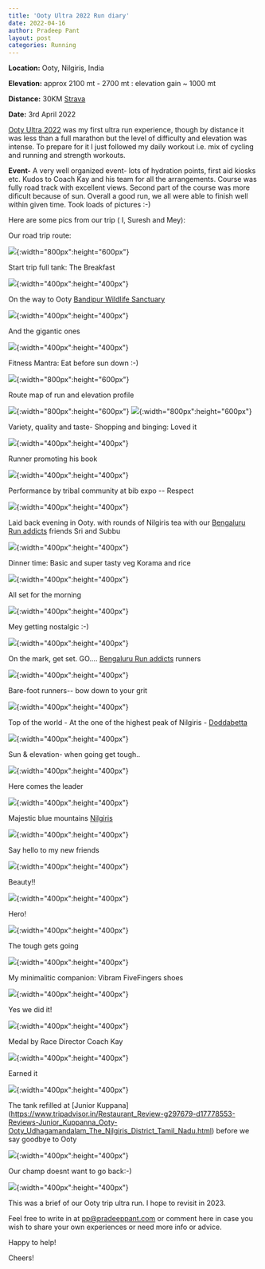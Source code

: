 ```yaml
---
title: 'Ooty Ultra 2022 Run diary'
date: 2022-04-16
author: Pradeep Pant
layout: post
categories: Running
---
```


**Location:** Ooty, Nilgiris, India

**Elevation:** approx 2100 mt - 2700 mt : elevation gain ~ 1000 mt

**Distance:** 30KM [Strava](https://www.strava.com/activities/6927215764)

**Date:** 3rd April 2022

[Ooty Ultra 2022](https://ootyultra.kfita.in/) was my first ultra run experience, though by distance it was less than a full marathon but the level of difficulty and elevation was intense.
To prepare for it I just followed my daily workout i.e. mix of cycling and running and strength workouts. 

**Event-** A very well organized event- lots of hydration points, first aid kiosks etc. Kudos to Coach Kay and his team for all the arrangements. Course was fully road track with excellent views. Second part of the course was more dificult because of sun. 
Overall a good run, we all were able to finish well within given time. Took loads of pictures :-) 

Here are some pics from our trip ( I, Suresh and Mey):

Our road trip route:


![](/data/images/travel/ooty_ultra_trip_2022/blr-ooty-route.png){:width="800px":height="600px"}

Start trip full tank: The Breakfast

![](/data/images/travel/ooty_ultra_trip_2022/ooty_ultra_2022_pic1.jpg){:width="400px":height="400px"}


On the way to Ooty [Bandipur Wildlife Sanctuary](https://en.wikipedia.org/wiki/Bandipur_National_Park) 


![](/data/images/travel/ooty_ultra_trip_2022/ooty_ultra_2022_pic21.jpg){:width="400px":height="400px"}


And the gigantic ones


![](/data/images/travel/ooty_ultra_trip_2022/ooty_ultra_2022_pic39.jpg){:width="400px":height="400px"}


Fitness Mantra: Eat before sun down :-)


![](/data/images/travel/ooty_ultra_trip_2022/ooty_ultra_2022_pic10.jpg){:width="800px":height="600px"}


Route map of run and elevation profile

![](/data/images/travel/ooty_ultra_trip_2022/ooty_ultra_2022_pic13.jpg){:width="800px":height="600px"}
![](/data/images/travel/ooty_ultra_trip_2022/elevation_profile.png){:width="800px":height="600px"}

Variety, quality and taste- Shopping and binging: Loved it


![](/data/images/travel/ooty_ultra_trip_2022/ooty_ultra_2022_pic22.jpg){:width="400px":height="400px"}


Runner promoting his book 


![](/data/images/travel/ooty_ultra_trip_2022/ooty_ultra_2022_pic23.jpg){:width="400px":height="400px"}


Performance by tribal community at bib expo -- Respect


![](/data/images/travel/ooty_ultra_trip_2022/ooty_ultra_2022_pic31.jpg){:width="400px":height="400px"}


Laid back evening in Ooty. with rounds of Nilgiris tea with our [Bengaluru Run addicts](https://www.runaddicts.in/) friends Sri and Subbu


![](/data/images/travel/ooty_ultra_trip_2022/ooty_ultra_2022_pic15.jpg){:width="400px":height="400px"}


Dinner time: Basic and super tasty veg Korama and rice


![](/data/images/travel/ooty_ultra_trip_2022/ooty_ultra_2022_pic2.jpg){:width="400px":height="400px"}


All set for the morning 


![](/data/images/travel/ooty_ultra_trip_2022/ooty_ultra_2022_pic33.jpg){:width="400px":height="400px"}


Mey getting nostalgic :-)


![](/data/images/travel/ooty_ultra_trip_2022/ooty_ultra_2022_pic11.jpg){:width="400px":height="400px"}


On the mark, get set. GO.... [Bengaluru Run addicts](https://www.runaddicts.in/) runners


![](/data/images/travel/ooty_ultra_trip_2022/ooty_ultra_2022_pic3.jpg){:width="400px":height="400px"}



Bare-foot runners-- bow down to your grit


![](/data/images/travel/ooty_ultra_trip_2022/ooty_ultra_2022_pic5.jpg){:width="400px":height="400px"}


Top of the world - At the one of the highest peak of Nilgiris - [Doddabetta](https://nilgiris.nic.in/tourist-place/doddabetta-ooty)


![](/data/images/travel/ooty_ultra_trip_2022/ooty_ultra_2022_pic7.jpg){:width="400px":height="400px"}


Sun & elevation- when going get tough.. 


![](/data/images/travel/ooty_ultra_trip_2022/ooty_ultra_2022_pic4.jpg){:width="400px":height="400px"}


Here comes the leader 


![](/data/images/travel/ooty_ultra_trip_2022/ooty_ultra_2022_pic26.jpg){:width="400px":height="400px"}


Majestic blue mountains [Nilgiris](https://nilgiris.nic.in/)


![](/data/images/travel/ooty_ultra_trip_2022/ooty_ultra_2022_pic27.jpg){:width="400px":height="400px"}


Say hello to my new friends 


![](/data/images/travel/ooty_ultra_trip_2022/ooty_ultra_2022_pic29.jpg){:width="400px":height="400px"}


Beauty!!


![](/data/images/travel/ooty_ultra_trip_2022/ooty_ultra_2022_pic34.jpg){:width="400px":height="400px"}


Hero! 


![](/data/images/travel/ooty_ultra_trip_2022/ooty_ultra_2022_pic35.jpg){:width="400px":height="400px"}


The tough gets going 


![](/data/images/travel/ooty_ultra_trip_2022/ooty_ultra_2022_pic14.jpg){:width="400px":height="400px"}


My minimalitic companion: Vibram FiveFingers shoes


![](/data/images/travel/ooty_ultra_trip_2022/ooty_ultra_2022_pic40.jpg){:width="400px":height="400px"}


Yes we did it!


![](/data/images/travel/ooty_ultra_trip_2022/ooty_ultra_2022_pic37.jpg){:width="400px":height="400px"}


Medal by Race Director Coach Kay


![](/data/images/travel/ooty_ultra_trip_2022/ooty_ultra_2022_pic42.jpg){:width="400px":height="400px"}


Earned it


![](/data/images/travel/ooty_ultra_trip_2022/ooty_ultra_2022_pic6.jpg){:width="400px":height="400px"}


The tank refilled at [Junior Kuppana] (https://www.tripadvisor.in/Restaurant_Review-g297679-d17778553-Reviews-Junior_Kuppanna_Ooty-Ooty_Udhagamandalam_The_Nilgiris_District_Tamil_Nadu.html) before we say goodbye to Ooty 


![](/data/images/travel/ooty_ultra_trip_2022/ooty_ultra_2022_pic9.jpg){:width="400px":height="400px"}


Our champ doesnt want to go back:-)


![](/data/images/travel/ooty_ultra_trip_2022/ooty_ultra_2022_pic12.jpg){:width="400px":height="400px"}




This was a brief of our Ooty trip ultra run. I hope to revisit in 2023. 


Feel free to write in at [pp@pradeeppant.com](mailto:pp@pradeeppant.com) or comment here in case you wish to share your own experiences or need more info or advice.



Happy to help! 


Cheers!


